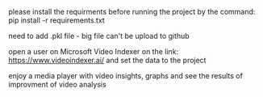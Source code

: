 

please install the requirments before running the project by the command:
pip install -r requirements.txt

need to add .pkl file - big file can't be upload to github

open a user on  Microsoft Video Indexer on the link:
https://www.videoindexer.ai/
and set the data to the project


enjoy a media player with video insights, graphs and see the results of improvment of video analysis

